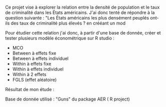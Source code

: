 Ce projet vise à explorer la relation entre la densité de population et le taux de criminalité dans les États américains. 
J'ai donc tenté de répondre à la question suivante : "Les États américains les plus densément peuplés ont-ils des taux de criminalité plus élevés ? en crééant un mod

Pour étudier cette relation j'ai donc, à partir d'une base de donnée, créer et tester plusieurs modèle économétrique sur R studio :

* MCO
* Between à effets fixe
* Between à effets individuel
* Within à effets fixe
* Within à effets individuel
* Within à 2 effets
* FGLS (effet aléatoire)

Résultat de mon étude : 

Base de donnée utilisé : "Guns" du package AER ( R project)
